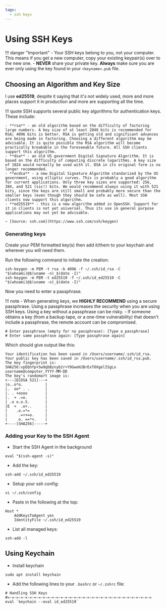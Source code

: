 ```yaml
---
tags:
  - ssh keys
---
```


# Using SSH Keys

!!! danger "Important"
    - Your SSH keys belong to you, not your computer. This means if you get a new computer, copy your existing keypair(s) over to the new one.
    - **NEVER** share your private key. **Always** make sure you are ever only using the key found in your `<keyname>.pub` file.

## Choosing an Algorithm and Key Size

I use **ed25519**, despite it saying that it's not widely used, more and more places support it in production and more are supporting all the time.

!!! quote
    SSH supports several public key algorithms for authentication keys. These include:

    - **rsa** - an old algorithm based on the difficulty of factoring large numbers. A key size of at least 2048 bits is recommended for RSA; 4096 bits is better. RSA is getting old and significant advances are being made in factoring. Choosing a different algorithm may be advisable. It is quite possible the RSA algorithm will become practically breakable in the foreseeable future. All SSH clients support this algorithm.
    - **dsa** - an old US government Digital Signature Algorithm. It is based on the difficulty of computing discrete logarithms. A key size of 1024 would normally be used with it. DSA in its original form is no longer recommended.
    - **ecdsa** - a new Digital Signature Algorithm standarized by the US government, using elliptic curves. This is probably a good algorithm for current applications. Only three key sizes are supported: 256, 384, and 521 (sic!) bits. We would recommend always using it with 521 bits, since the keys are still small and probably more secure than the smaller keys (even though they should be safe as well). Most SSH clients now support this algorithm.
    - **ed25519** - this is a new algorithm added in OpenSSH. Support for it in clients is not yet universal. Thus its use in general purpose applications may not yet be advisable.

    ~ [Source: ssh.com](https://www.ssh.com/ssh/keygen)

### Generating keys

Create your PEM formatted key(s) then add it/them to your keychain and wherever you will need them.

Run the following command to initiate the creation:

```
ssh-keygen -m PEM -t rsa -b 4096 -f ~/.ssh/id_rsa -C "$(whoami)@$(uname -n)_$(date -I)"
ssh-keygen -m PEM -t ed25519 -f ~/.ssh/id_ed25519 -C "$(whoami)@$(uname -n)_$(date -I)"
```

Now you need to enter a passphrase.

!!! note
    - When generating keys, we **HIGHLY RECOMMEND** using a secure passphrase. Using a passphrase increases the security when you are using SSH keys. Using a key without a passphrase can be risky.
    - If someone obtains a key (from a backup tape, or a one-time vulnerability) that doesn't include a passphrase, the remote account can be compromised.

```
# Enter passphrase (empty for no passphrase): [Type a passphrase]
# Enter same passphrase again: [Type passphrase again]
```

Which should give output like this:

```
Your identification has been saved in /Users/username/.ssh/id_rsa.
Your public key has been saved in /Users/username/.ssh/id_rsa.pub.
The key fingerprint is:
SHA256:vpEQnYp+5w9qbBznyb2r+Y9GwoHJBrExTOXgelISgLo username@computer_YYYY-MM-DD
The key's randomart image is:
+---[ECDSA 521]---+
|o..o*o.          |
|.  oo* . .       |
|. . +oooo        |
|.  + .=o.        |
| .o o.o.S.       |
|E  +  .o+..      |
|    .o.=*=       |
|     .=++=o.     |
|     o. ==*+.    |
+----[SHA256]-----+
```

### Adding your Key to the SSH Agent

- Start the SSH Agent in the background
```
eval "$(ssh-agent -s)"
```
- Add the key:
```
ssh-add ~/.ssh/id_ed25519
```
- Setup your ssh config:
```
vi ~/.ssh/config
```
- Paste in the following at the top:
```
Host *
	AddKeysToAgent yes
	IdentityFile ~/.ssh/id_ed25519
```
- List all managed keys:
```
ssh-add -l
```

## Using Keychain

- Install keychain
```
sudo apt install keychain
```
- Add the following lines to your `.bashrc` or `~/.zshrc` file:
```
# Handling SSH Keys
#=-=-=-=-=-=-=-=-=-=-=-=-=-=-=-=-=-=-=-=-=-=-=-=-=-=-=-=-=-=-=-=-=
eval `keychain --eval id_ed25519`
```
